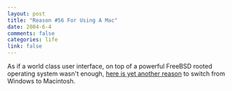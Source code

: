 ```yaml
--- 
layout: post
title: "Reason #56 For Using A Mac"
date: 2004-6-4
comments: false
categories: life
link: false
---
```

As if a world class user interface, on top of a powerful FreeBSD rooted operating system wasn't enough, <a href="http://slashdot.org/article.pl?sid=04/06/04/1835233&amp;mode=thread&amp;tid=126&amp;tid=128&amp;tid=172&amp;tid=185&amp;tid=190&amp;tid=201" title="Windows Users Fear Korgo Virus">here is yet another reason</a> to switch from Windows to Macintosh.
